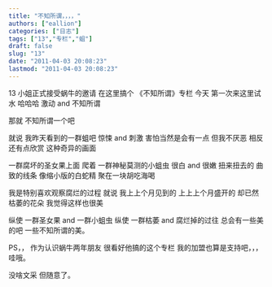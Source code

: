 ```yaml
---
title: "不知所谓，，，，"
authors: ["eallion"]
categories: ["日志"]
tags: ["13","专栏","蛆"]
draft: false
slug: "13"
date: "2011-04-03 20:08:23"
lastmod: "2011-04-03 20:08:23"
---
```


13 小姐正式接受蜗牛的邀请
在这里搞个
《不知所谓》专栏
今天
第一次来这里试水
哈哈哈
激动 and 不知所谓

那就
不知所谓一个吧

就说
我昨天看到的一群蛆吧
惊悚 and 刺激
害怕当然是会有一点
但我不厌恶
相反还有点欣赏
这种奇异的画面

一群腐坏的圣女果上面
爬着
一群神秘莫测的小蛆虫
很白 and 很嫩
扭来扭去的
曲致的线条
像缩小版的白蛇精
聚在一块胡吃海喝

我是特别喜欢观察腐烂的过程
就说
我上上个月见到的
上上上个月盛开的
却已然枯萎的花朵
我觉得这样也很美

纵使
一群圣女果 and 一群小蛆虫
纵使
一群枯萎 and 腐烂掉的过往
总会有一些美的吧
一些不知所谓的美。

PS，，
作为认识蜗牛两年朋友
很看好他搞的这个专栏
我的加盟也算是支持吧，，，哇哦。

没啥文采
但随意了。
